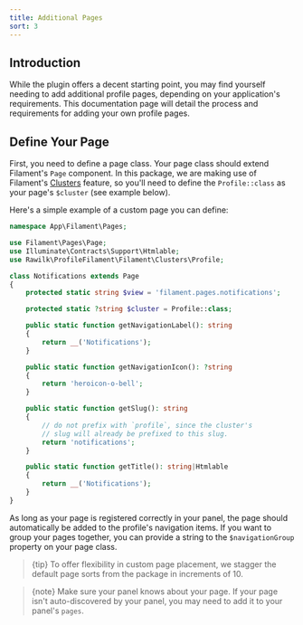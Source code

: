 ```yaml
---
title: Additional Pages
sort: 3
---
```


## Introduction

While the plugin offers a decent starting point, you may find yourself needing to add additional profile pages, depending on your application's requirements. This documentation page will detail the process and requirements for adding your own profile pages.

## Define Your Page

First, you need to define a page class. Your page class should extend Filament's `Page` component. In this package, we are making use of Filament's [Clusters](https://filamentphp.com/docs/3.x/panels/clusters) feature, so you'll need to define the `Profile::class` as your page's `$cluster` (see example below).

Here's a simple example of a custom page you can define:

```php
namespace App\Filament\Pages;

use Filament\Pages\Page;
use Illuminate\Contracts\Support\Htmlable;
use Rawilk\ProfileFilament\Filament\Clusters\Profile;

class Notifications extends Page
{
    protected static string $view = 'filament.pages.notifications';

    protected static ?string $cluster = Profile::class;

    public static function getNavigationLabel(): string
    {
        return __('Notifications');
    }

    public static function getNavigationIcon(): ?string
    {
        return 'heroicon-o-bell';
    }

    public static function getSlug(): string
    {
        // do not prefix with `profile`, since the cluster's
        // slug will already be prefixed to this slug.
        return 'notifications';
    }

    public static function getTitle(): string|Htmlable
    {
        return __('Notifications');
    }
}
```

As long as your page is registered correctly in your panel, the page should automatically be added to the profile's navigation items. If you want to group
your pages together, you can provide a string to the `$navigationGroup` property on your page class.

> {tip} To offer flexibility in custom page placement, we stagger the default page sorts from the package in increments of 10.

> {note} Make sure your panel knows about your page. If your page isn't auto-discovered by your panel, you may need to add it to your panel's `pages`.
